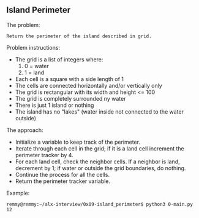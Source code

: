 ## Island Perimeter

The problem:
```
Return the perimeter of the island described in grid.
```

Problem instructions:
- The grid is a list of integers where:
    1. 0 = water
    2. 1 = land
- Each cell is a square with a side length of 1
- The cells are connected horizontally and/or vertically only
- The grid is rectangular with its width and height <= 100
- The grid is completely surrounded ny water
- There is just 1 island or nothing
- The island has no "lakes" (water inside not connected to the water outside)

The approach:
- Initialize a variable to keep track of the perimeter.
- Iterate through each cell in the grid; if it is a land cell increment the perimeter tracker by 4.
- For each land cell, check the neighbor cells. If a neighbor is land, decrement by 1; if water or outside the grid boundaries, do nothing.
- Continue the process for all the cells.
- Return the perimeter tracker variable.

Example:
```
remmy@remmy:~/alx-interview/0x09-island_perimeter$ python3 0-main.py 
12
```